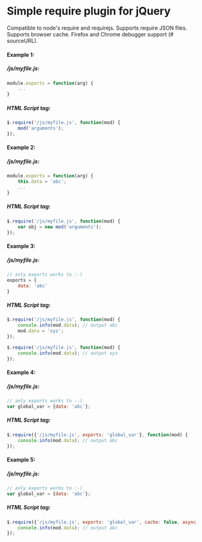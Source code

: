 # Simple require plugin for jQuery

Compatible to node's require and requirejs. Supports require JSON files. Supports browser cache.
Firefox and Chrome debugger support (# sourceURL).

#### Example 1:
##### /js/myfile.js:
```javascript
module.exports = function(arg) {
	...
}
```
##### HTML Script tag:
```javascript
$.require('/js/myfile.js', function(mod) {
	mod('arguments');
});
```

#### Example 2:
##### /js/myfile.js:
```javascript
module.exports = function(arg) {
	this.data = 'abc';
	...
}
```
##### HTML Script tag:
```javascript
$.require('/js/myfile.js', function(mod) {
	var obj = new mod('arguments');
});
```

#### Example 3:
##### /js/myfile.js:
```javascript
// anly exports works to :-)
exports = {
	data: 'abc'
}
```
##### HTML Script tag:
```javascript
$.require('/js/myfile.js', function(mod) {
	console.info(mod.data); // output abc
	mod.data = 'xyz';
});

$.require('/js/myfile.js', function(mod) {
	console.info(mod.data); // output xyz
});
```

#### Example 4:
##### /js/myfile.js:
```javascript
// anly exports works to :-)
var global_var = {data: 'abc'};
```
##### HTML Script tag:
```javascript
$.require({'/js/myfile.js', exports: 'global_var'}, function(mod) {
	console.info(mod.data); // output abc
});
```

#### Example 5:
##### /js/myfile.js:
```javascript
// anly exports works to :-)
var global_var = {data: 'abc'};
```
##### HTML Script tag:
```javascript
$.require({'/js/myfile.js', exports: 'global_var', cache: false, async: false}, function(mod) {
	console.info(mod.data); // output abc
});
```

